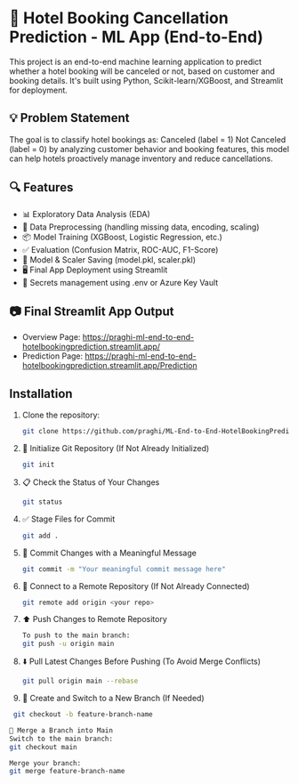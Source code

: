 # 🏨 Hotel Booking Cancellation Prediction - ML App (End-to-End)
This project is an end-to-end machine learning application to predict whether a hotel booking will be canceled or not, based on customer and booking details. It's built using Python, Scikit-learn/XGBoost, and Streamlit for deployment.


## 💡 Problem Statement
The goal is to classify hotel bookings as:
Canceled (label = 1)
Not Canceled (label = 0)
by analyzing customer behavior and booking features, this model can help hotels proactively manage inventory and reduce cancellations.

## 🔍 Features
- 📊 Exploratory Data Analysis (EDA)
- 🧹 Data Preprocessing (handling missing data, encoding, scaling)
- 📦 Model Training (XGBoost, Logistic Regression, etc.)
- ✅ Evaluation (Confusion Matrix, ROC-AUC, F1-Score)
- 💾 Model & Scaler Saving (model.pkl, scaler.pkl)
- 🖥️ Final App Deployment using Streamlit
- 🔐 Secrets management using .env or Azure Key Vault

## 📷 Final Streamlit App Output

- Overview Page:  https://praghi-ml-end-to-end-hotelbookingprediction.streamlit.app/
- Prediction Page: https://praghi-ml-end-to-end-hotelbookingprediction.streamlit.app/Prediction


## Installation

1. Clone the repository:
   ```bash
   git clone https://github.com/praghi/ML-End-to-End-HotelBookingPrediction-Project.git

2. 🔧 Initialize Git Repository (If Not Already Initialized)
   ```bash
   git init

3. 📋 Check the Status of Your Changes
   ```bash
   git status

4. ✅ Stage Files for Commit
   ```bash
   git add . 

5. 💬 Commit Changes with a Meaningful Message
   ```bash
   git commit -m "Your meaningful commit message here"

6. 🔗 Connect to a Remote Repository (If Not Already Connected)
    ```bash
    git remote add origin <your repo>

7. ⬆️ Push Changes to Remote Repository
    ```bash
    To push to the main branch:
    git push -u origin main

8. ⬇️ Pull Latest Changes Before Pushing (To Avoid Merge Conflicts)
    ```bash
    git pull origin main --rebase

10. 🌿 Create and Switch to a New Branch (If Needed)
   ```bash
    git checkout -b feature-branch-name

🔄 Merge a Branch into Main
Switch to the main branch:
git checkout main

Merge your branch:
git merge feature-branch-name
